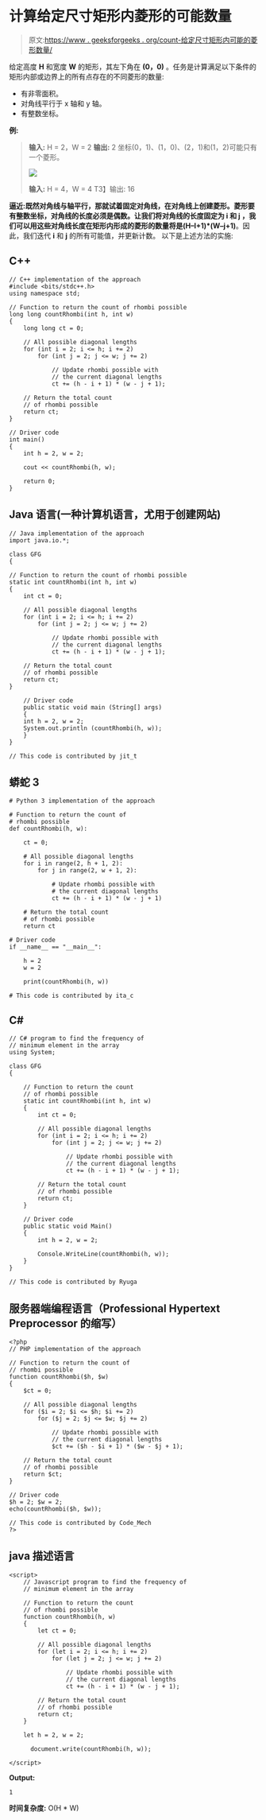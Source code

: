 # 计算给定尺寸矩形内菱形的可能数量

> 原文:[https://www . geeksforgeeks . org/count-给定尺寸矩形内可能的菱形数量/](https://www.geeksforgeeks.org/count-the-number-of-rhombi-possible-inside-a-rectangle-of-given-size/)

给定高度 **H** 和宽度 **W** 的矩形，其左下角在 **(0，0)** 。任务是计算满足以下条件的矩形内部或边界上的所有点存在的不同菱形的数量:

*   有非零面积。
*   对角线平行于 x 轴和 y 轴。
*   有整数坐标。

**例:**

> **输入:** H = 2，W = 2
> **输出:** 2
> 坐标(0，1)、(1，0)、(2，1)和(1，2)可能只有一个菱形。
> 
> ![](img/8670036224aa74a8da6bd637b2734336.png)
> 
> **输入:** H = 4，W = 4
> T3】输出: 16

**逼近:**既然对角线与轴平行，那就试着固定对角线，在对角线上创建菱形。菱形要有整数坐标，对角线的长度必须是偶数。让我们将对角线的长度固定为 **i** 和 **j** ，我们可以用这些对角线长度在矩形内形成的菱形的数量将是**(H–I+1)*(W–j+1)**。因此，我们迭代 **i** 和 **j** 的所有可能值，并更新计数。
以下是上述方法的实施:

## C++

```
// C++ implementation of the approach
#include <bits/stdc++.h>
using namespace std;

// Function to return the count of rhombi possible
long long countRhombi(int h, int w)
{
    long long ct = 0;

    // All possible diagonal lengths
    for (int i = 2; i <= h; i += 2)
        for (int j = 2; j <= w; j += 2)

            // Update rhombi possible with
            // the current diagonal lengths
            ct += (h - i + 1) * (w - j + 1);

    // Return the total count
    // of rhombi possible
    return ct;
}

// Driver code
int main()
{
    int h = 2, w = 2;

    cout << countRhombi(h, w);

    return 0;
}
```

## Java 语言(一种计算机语言，尤用于创建网站)

```
// Java implementation of the approach
import java.io.*;

class GFG
{

// Function to return the count of rhombi possible
static int countRhombi(int h, int w)
{
    int ct = 0;

    // All possible diagonal lengths
    for (int i = 2; i <= h; i += 2)
        for (int j = 2; j <= w; j += 2)

            // Update rhombi possible with
            // the current diagonal lengths
            ct += (h - i + 1) * (w - j + 1);

    // Return the total count
    // of rhombi possible
    return ct;
}

    // Driver code
    public static void main (String[] args)
    {
    int h = 2, w = 2;
    System.out.println (countRhombi(h, w));
    }
}

// This code is contributed by jit_t
```

## 蟒蛇 3

```
# Python 3 implementation of the approach

# Function to return the count of
# rhombi possible
def countRhombi(h, w):

    ct = 0;

    # All possible diagonal lengths
    for i in range(2, h + 1, 2):
        for j in range(2, w + 1, 2):

            # Update rhombi possible with
            # the current diagonal lengths
            ct += (h - i + 1) * (w - j + 1)

    # Return the total count
    # of rhombi possible
    return ct

# Driver code
if __name__ == "__main__":

    h = 2
    w = 2

    print(countRhombi(h, w))

# This code is contributed by ita_c
```

## C#

```
// C# program to find the frequency of
// minimum element in the array
using System;

class GFG
{

    // Function to return the count
    // of rhombi possible
    static int countRhombi(int h, int w)
    {
        int ct = 0;

        // All possible diagonal lengths
        for (int i = 2; i <= h; i += 2)
            for (int j = 2; j <= w; j += 2)

                // Update rhombi possible with
                // the current diagonal lengths
                ct += (h - i + 1) * (w - j + 1);

        // Return the total count
        // of rhombi possible
        return ct;
    }

    // Driver code
    public static void Main()
    {
        int h = 2, w = 2;

        Console.WriteLine(countRhombi(h, w));
    }
}

// This code is contributed by Ryuga
```

## 服务器端编程语言（Professional Hypertext Preprocessor 的缩写）

```
<?php
// PHP implementation of the approach

// Function to return the count of
// rhombi possible
function countRhombi($h, $w)
{
    $ct = 0;

    // All possible diagonal lengths
    for ($i = 2; $i <= $h; $i += 2)
        for ($j = 2; $j <= $w; $j += 2)

            // Update rhombi possible with
            // the current diagonal lengths
            $ct += ($h - $i + 1) * ($w - $j + 1);

    // Return the total count
    // of rhombi possible
    return $ct;
}

// Driver code
$h = 2; $w = 2;
echo(countRhombi($h, $w));

// This code is contributed by Code_Mech
?>
```

## java 描述语言

```
<script>
    // Javascript program to find the frequency of
    // minimum element in the array 

    // Function to return the count
    // of rhombi possible
    function countRhombi(h, w)
    {
        let ct = 0;

        // All possible diagonal lengths
        for (let i = 2; i <= h; i += 2)
            for (let j = 2; j <= w; j += 2)

                // Update rhombi possible with
                // the current diagonal lengths
                ct += (h - i + 1) * (w - j + 1);

        // Return the total count
        // of rhombi possible
        return ct;
    }

    let h = 2, w = 2;

      document.write(countRhombi(h, w));

</script>
```

**Output:** 

```
1
```

**时间复杂度:** O(H * W)